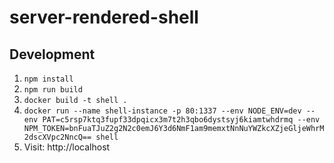 # server-rendered-shell

## Development
1. `npm install`
1. `npm run build`
1. `docker build -t shell .`
1. `docker run --name shell-instance -p 80:1337 --env NODE_ENV=dev --env PAT=c5rsp7ktq3fupf33dpqicx3m7t2h3qbo6dystsyj6kiamtwhdrmq --env NPM_TOKEN=bnFuaTJuZ2g2N2c0emJ6Y3d6NmF1am9memxtNnNuYWZkcXZjeGljeWhrM2dscXVpc2NncQ== shell`
1. Visit: http://localhost